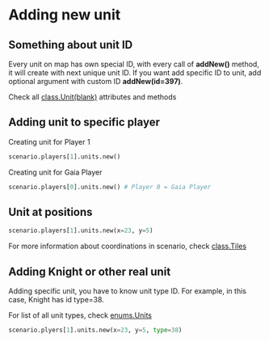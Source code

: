 # Adding new unit

## Something about unit ID

Every unit on map has own special ID, with every call of **addNew()** method, it will create with next unique unit ID. If you want add specific ID to unit, add optional argument with custom ID **addNew(id=397)**.

Check all [class.Unit(blank)](#) attributes and methods 

## Adding unit to specific player

Creating unit for Player 1

```python
scenario.players[1].units.new()
```

Creating unit for Gaia Player

```python
scenario.players[0].units.new() # Player 0 = Gaia Player
```

## Unit at positions

```python
scenario.players[1].units.new(x=23, y=5)
```

For more information about coordinations in scenario, check [class.Tiles](../scenario/tiles.md)

## Adding Knight or other real unit

Adding specific unit, you have to know unit type ID. For example, in this case, Knight has id type=38. 

For list of all unit types, check [enums.Units](../enums/units.md)

```python
scenario.plyers[1].units.new(x=23, y=5, type=38)
```